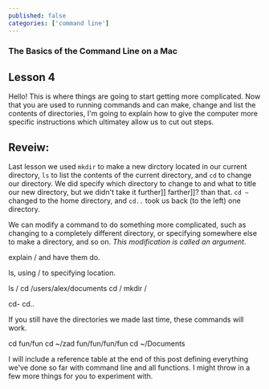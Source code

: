 ```yaml
---
published: false
categories: ['command line']
---
```


### The Basics of the Command Line on a Mac

## Lesson 4

Hello! 
This is where things are going to start getting more complicated. Now that you are used to running commands and can make, change and list the contents of directories, I'm going to explain how to give the computer more specific instructions which ultimatey allow us to cut out steps.

## Reveiw:

Last lesson we used `mkdir` to make a new dirctory located in our current directory, `ls` to list the contents of the current directory, and `cd` to change our directory. We did specify which directory to change to and what to title our new directory, but we didn't take it further]] farther]]? than that. `cd ~` changed to the home directory, and `cd..` took us back (to the left) one directory. 

We can modify a command to do something more complicated, such as changing to a completely different directory, or specifying somewhere else to make a directory, and so on. *This modification is called an argument*.

explain / and have them do.


ls, using  / to specifying location.

ls /
cd /users/alex/documents
cd /
mkdir /

cd-
cd..


If you still have the directories we made last time, these commands will work.

cd fun/fun
cd ~/zad
fun/fun/fun/fun
cd ~/Documents



I will include a reference table at the end of this post defining everything we've done so far with command line and all functions. I might throw in a few more things for you to experiment with.
